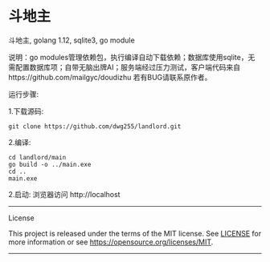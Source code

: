 # 斗地主
斗地主, golang 1.12, sqlite3, go module

说明：go modules管理依赖包，执行编译自动下载依赖；数据库使用sqlite，无需配置数据库项；自带无脑出牌AI；服务端经过压力测试，客户端代码来自https://github.com/mailgyc/doudizhu 若有BUG请联系原作者。


运行步骤:

1.下载源码:

    git clone https://github.com/dwg255/landlord.git

2.编译:
    
    cd landlord/main
    go build -o ../main.exe
    cd ..
    main.exe

2.启动:
    浏览器访问 http://localhost


---

License

This project is released under the terms of the MIT license. See [LICENSE](LICENSE) for more
information or see https://opensource.org/licenses/MIT.
   
   
---
